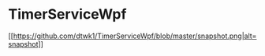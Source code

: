 # TimerServiceWpf
[[https://github.com/dtwk1/TimerServiceWpf/blob/master/snapshot.png|alt=snapshot]]
